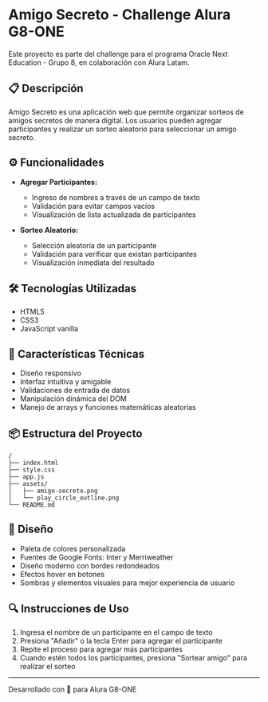 # Amigo Secreto - Challenge Alura G8-ONE

Este proyecto es parte del challenge para el programa Oracle Next Education - Grupo 8, en colaboración con Alura Latam.

## 📋 Descripción

Amigo Secreto es una aplicación web que permite organizar sorteos de amigos secretos de manera digital. Los usuarios pueden agregar participantes y realizar un sorteo aleatorio para seleccionar un amigo secreto.

## ⚙️ Funcionalidades

- **Agregar Participantes:**

  - Ingreso de nombres a través de un campo de texto
  - Validación para evitar campos vacíos
  - Visualización de lista actualizada de participantes

- **Sorteo Aleatorio:**
  - Selección aleatoria de un participante
  - Validación para verificar que existan participantes
  - Visualización inmediata del resultado

## 🛠️ Tecnologías Utilizadas

- HTML5
- CSS3
- JavaScript vanilla

## 🚀 Características Técnicas

- Diseño responsivo
- Interfaz intuitiva y amigable
- Validaciones de entrada de datos
- Manipulación dinámica del DOM
- Manejo de arrays y funciones matemáticas aleatorias

## 📦 Estructura del Proyecto

```
/
├── index.html
├── style.css
├── app.js
├── assets/
│   ├── amigo-secreto.png
│   └── play_circle_outline.png
└── README.md
```

## 🎨 Diseño

- Paleta de colores personalizada
- Fuentes de Google Fonts: Inter y Merriweather
- Diseño moderno con bordes redondeados
- Efectos hover en botones
- Sombras y elementos visuales para mejor experiencia de usuario

## 🔍 Instrucciones de Uso

1. Ingresa el nombre de un participante en el campo de texto
2. Presiona "Añadir" o la tecla Enter para agregar el participante
3. Repite el proceso para agregar más participantes
4. Cuando estén todos los participantes, presiona "Sortear amigo" para realizar el sorteo

---

Desarrollado con 💙 para Alura G8-ONE
